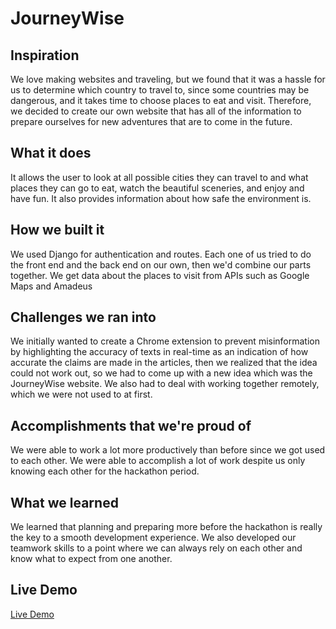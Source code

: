 # JourneyWise

## Inspiration
We love making websites and traveling, but we found that it was a hassle for us to determine which country to travel to, since some countries may be dangerous, and it takes time to choose places to eat and visit. Therefore, we decided to create our own website that has all of the information to prepare ourselves for new adventures that are to come in the future.

## What it does
It allows the user to look at all possible cities they can travel to and what places they can go to eat, watch the beautiful sceneries, and enjoy and have fun. It also provides information about how safe the environment is.

## How we built it
We used Django for authentication and routes. Each one of us tried to do the front end and the back end on our own, then we'd combine our parts together. We get data about the places to visit from APIs such as Google Maps and Amadeus

## Challenges we ran into
We initially wanted to create a Chrome extension to prevent misinformation by highlighting the accuracy of texts in real-time as an indication of how accurate the claims are made in the articles, then we realized that the idea could not work out, so we had to come up with a new idea which was the JourneyWise website. We also had to deal with working together remotely, which we were not used to at first.

## Accomplishments that we're proud of
We were able to work a lot more productively than before since we got used to each other. We were able to accomplish a lot of work despite us only knowing each other for the hackathon period.

## What we learned
We learned that planning and preparing more before the hackathon is really the key to a smooth development experience. We also developed our teamwork skills to a point where we can always rely on each other and know what to expect from one another.

## Live Demo
[Live Demo](https://sqwatato.pythonanywhere.com/)